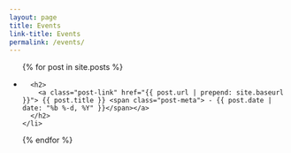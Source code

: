 ```yaml
---
layout: page
title: Events
link-title: Events
permalink: /events/
---
```


<ul class="post-list">
  {% for post in site.posts %}
    <li>
     
      <h2>
        <a class="post-link" href="{{ post.url | prepend: site.baseurl }}"> {{ post.title }} <span class="post-meta"> - {{ post.date | date: "%b %-d, %Y" }}</span></a>
      </h2>
    </li>
  {% endfor %}
</ul>